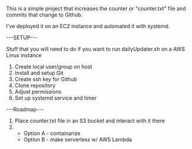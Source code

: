 This is a simple project that increases the counter or "counter.txt" file and commits that change to Github.

I've deployed it on an EC2 instance and automated it with systemd.

---SETUP---

Stuff that you will need to do if you want to run dailyUpdater.sh on a AWS Linux instance
1. Create local user/group on host
2. Install and setup Git
3. Create ssh key for Github
4. Clone repository
5. Adjust permissions
6. Set up systemd service and timer

---Roadmap---
1. Place counter.txt file in an S3 bucket and interact with it there
2. - Option A - containarize
   - Option B - make serverless w/ AWS Lambda